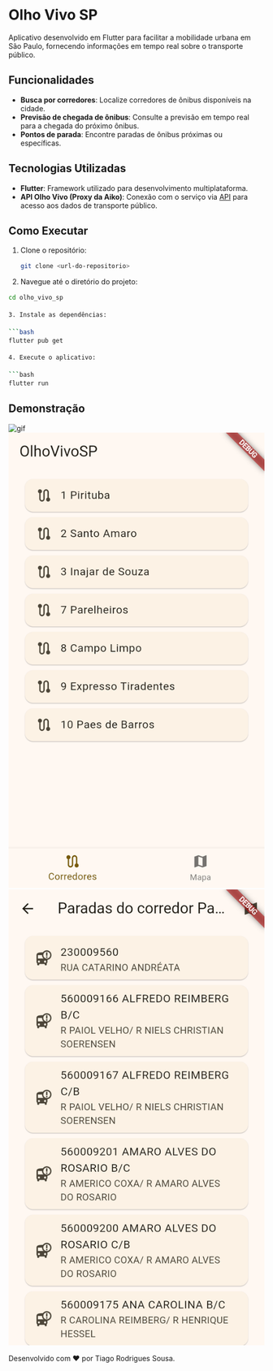 # Olho Vivo SP  

Aplicativo desenvolvido em Flutter para facilitar a mobilidade urbana em São Paulo, fornecendo informações em tempo real sobre o transporte público.  

## Funcionalidades  

- **Busca por corredores**: Localize corredores de ônibus disponíveis na cidade.  
- **Previsão de chegada de ônibus**: Consulte a previsão em tempo real para a chegada do próximo ônibus.  
- **Pontos de parada**: Encontre paradas de ônibus próximas ou específicas.  

## Tecnologias Utilizadas  

- **Flutter**: Framework utilizado para desenvolvimento multiplataforma.  
- **API Olho Vivo (Proxy da Aiko)**: Conexão com o serviço via [API](https://aiko-olhovivo-proxy.aikodigital.io) para acesso aos dados de transporte público.

## Como Executar  

1. Clone o repositório:  

   ```bash
   git clone <url-do-repositorio>

2. Navegue até o diretório do projeto:  

  ```bash
  cd olho_vivo_sp

3. Instale as dependências:

  ```bash
  flutter pub get

4. Execute o aplicativo:
  
  ```bash
  flutter run
  ```
  
## Demonstração

![gif](.demo/1.gif)
![print1](.demo/print1.png)
![print2](.demo/print2.png)

Desenvolvido com ♥ por Tiago Rodrigues Sousa.

